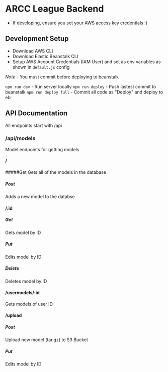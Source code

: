 # ARCC League Backend
- If developing, ensure you set your AWS access key credentials :)

## Development Setup
- Download AWS CLI
- Download Elastic Beanstalk CLI
- Setup AWS Account Credentials (IAM User) and set as env variables as shown in `default.js` config

*Note* - You must commit before deploying to beanstalk

`npm run dev` - Run server locally
`npm run deploy` - Push lastest commit  to beanstalk
`npm run deploy full` - Commit all code as "Deploy" and deploy to eb

## API Documentation
All endpoints start with /api

### /api/models
Model endpoints for getting models

#### /
#####Get
Gets all of the models in the database
##### Post
Adds a new model to the databse

#### /:id

##### Get
Gets model by ID

##### Put
Edits model by ID

##### Delete
Deletes model by ID

#### /usermodels/:id
Gets models of user ID

#### /upload
##### Post
Upload new model (tar.gz) to S3 Bucket

##### Put
Edits model by ID
